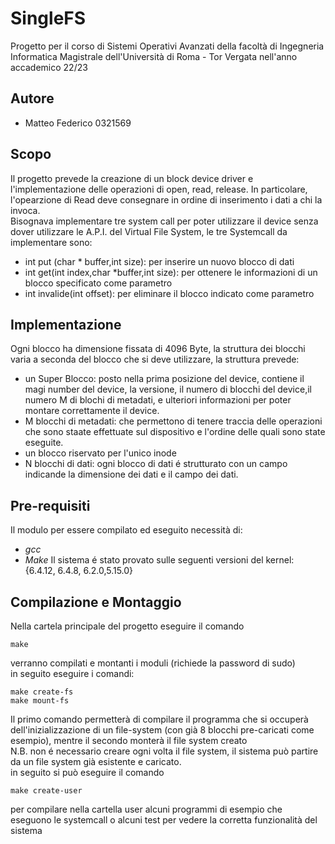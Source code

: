 # SingleFS
Progetto per il corso di Sistemi Operativi Avanzati della facoltà di Ingegneria Informatica Magistrale dell'Università di Roma - Tor Vergata nell'anno accademico 22/23
## Autore
- Matteo Federico 0321569
## Scopo
Il progetto prevede la creazione di un block device driver e l'implementazione delle operazioni di open, read, release. In particolare, l'opearzione di Read deve consegnare in ordine di inserimento i dati a chi la invoca.<br>
Bisognava implementare tre system call per poter utilizzare il device senza dover utilizzare le A.P.I. del Virtual File System, le tre Systemcall da implementare sono:
- int put (char * buffer,int size): per inserire un nuovo blocco di dati
- int get(int index,char *buffer,int size): per ottenere le informazioni di un blocco specificato come parametro
- int invalide(int offset): per eliminare il blocco indicato come parametro
## Implementazione
Ogni blocco ha dimensione fissata di 4096 Byte, la struttura dei blocchi varia a seconda del blocco che si deve utilizzare, la struttura prevede:
- un Super Blocco: posto nella prima posizione del device, contiene il magi number del device, la versione, il numero di blocchi del device,il numero M di blochi di metadati, e ulteriori informazioni per poter montare correttamente il device.
- M blocchi di metadati: che permettono di tenere traccia delle operazioni che sono staate effettuate sul dispositivo e l'ordine delle quali sono state eseguite.
- un blocco riservato per l'unico inode
- N blocchi di dati: ogni blocco di dati é strutturato con un campo indicande la dimensione dei dati e il campo dei dati.
## Pre-requisiti
Il modulo per essere compilato ed eseguito necessità di:
- *gcc*
- *Make*
Il sistema é stato provato sulle seguenti versioni del kernel: {6.4.12, 6.4.8, 6.2.0,5.15.0}

## Compilazione e Montaggio
Nella cartela principale del progetto eseguire il comando
```
make
```
verranno compilati e montanti i moduli (richiede la password di sudo)<br>
in seguito eseguire i comandi:
```
make create-fs
make mount-fs
```
Il primo comando permetterà di compilare il programma che si occuperà dell'inizializzazione di un file-system (con già 8 blocchi pre-caricati come esempio), mentre il secondo monterà il file system creato <br>
N.B. non é necessario creare ogni volta il file system, il sistema può partire da un file system già esistente e caricato.<br>
in seguito si può eseguire il comando
```
make create-user
```
per compilare nella cartella user alcuni programmi di esempio che eseguono le systemcall o alcuni test per vedere la corretta funzionalità del sistema<br>

